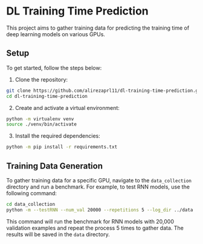 # DL Training Time Prediction

This project aims to gather training data for predicting the training time of deep learning models on various GPUs.

## Setup

To get started, follow the steps below:

1. Clone the repository:

```bash
git clone https://github.com/alirezaprl11/dl-training-time-prediction.git
cd dl-training-time-prediction
```

2. Create and activate a virtual environment:
```bash
python -m virtualenv venv
source ./venv/bin/activate
```

3. Install the required dependencies:
```bash
python -m pip install -r requirements.txt
```


## Training Data Generation
To gather training data for a specific GPU, navigate to the `data_collection` directory and run a benchmark. For example, to test RNN models, use the following command:

```bash
cd data_collection
python -m --testRNN --num_val 20000 --repetitions 5 --log_dir ../data 
```

This command will run the benchmark for RNN models with 20,000 validation examples and repeat the process 5 times to gather data. The results will be saved in the `data` directory.
